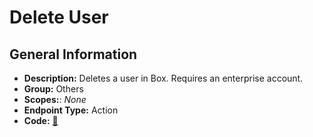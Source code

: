 # Delete User

## General Information

- **Description:** Deletes a user in Box. Requires an enterprise account.
- **Group:** Others
- **Scopes:**: _None_
- **Endpoint Type:** Action
- **Code:** [🔗](https://github.com/NangoHQ/integration-templates/tree/main/integrations/box/actions/delete-user.ts)
